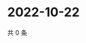 # 2022-10-22

共 0 条

<!-- BEGIN WEIBO -->
<!-- 最后更新时间 Sat Oct 22 2022 22:19:10 GMT+0800 (China Standard Time) -->

<!-- END WEIBO -->
